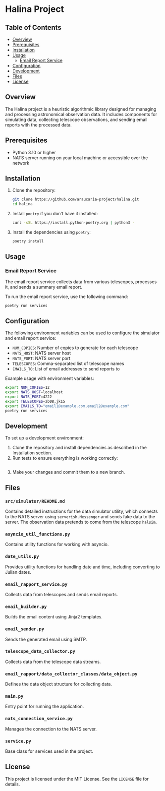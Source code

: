 # Halina Project

## Table of Contents

- [Overview](#overview)
- [Prerequisites](#prerequisites)
- [Installation](#installation)
- [Usage](#usage)
  - [Email Report Service](#email-report-service)
- [Configuration](#configuration)
- [Development](#development)
- [Files](#files)
- [License](#license)

## Overview

The Halina project is a heuristic algorithmic library designed for managing and processing astronomical observation data. It includes components for simulating data, collecting telescope observations, and sending email reports with the processed data.

## Prerequisites

- Python 3.10 or higher
- NATS server running on your local machine or accessible over the network

## Installation

1. Clone the repository:
    ``` bash
    git clone https://github.com/araucaria-project/halina.git
    cd halina
    ```

2. Install `poetry` if you don't have it installed:
    ``` bash
    curl -sSL https://install.python-poetry.org | python3 -
    ```

3. Install the dependencies using `poetry`:
    ``` bash
    poetry install
    ```

## Usage

### Email Report Service

The email report service collects data from various telescopes, processes it, and sends a summary email report.

To run the email report service, use the following command:

``` bash
poetry run services
```

## Configuration

The following environment variables can be used to configure the simulator and email report service:

- `NUM_COPIES`: Number of copies to generate for each telescope
- `NATS_HOST`: NATS server host
- `NATS_PORT`: NATS server port
- `TELESCOPES`: Comma-separated list of telescope names
- `EMAILS_TO`: List of email addresses to send reports to

Example usage with environment variables:

``` bash
export NUM_COPIES=12
export NATS_HOST=localhost
export NATS_PORT=4222
export TELESCOPES=zb08,jk15
export EMAILS_TO="email1@example.com,email2@example.com"
poetry run services
```

## Development

To set up a development environment:

1. Clone the repository and install dependencies as described in the Installation section.
2. Run tests to ensure everything is working correctly:
    ``` bash
    
    ```
3. Make your changes and commit them to a new branch.

## Files

### `src/simulator/README.md`

Contains detailed instructions for the data simulator utility, which connects to the NATS server using `serverish.Messenger` and sends fake data to the server. The observation data pretends to come from the telescope `halsim`.

### `asyncio_util_functions.py`

Contains utility functions for working with asyncio.

### `date_utils.py`

Provides utility functions for handling date and time, including converting to Julian dates.

### `email_rapport_service.py`

Collects data from telescopes and sends email reports.

### `email_builder.py`

Builds the email content using Jinja2 templates.

### `email_sender.py`

Sends the generated email using SMTP.

### `telescope_data_collector.py`

Collects data from the telescope data streams.

### `email_rapport/data_collector_classes/data_object.py`

Defines the data object structure for collecting data.

### `main.py`

Entry point for running the application.

### `nats_connection_service.py`

Manages the connection to the NATS server.

### `service.py`

Base class for services used in the project.

## License

This project is licensed under the MIT License. See the `LICENSE` file for details.
